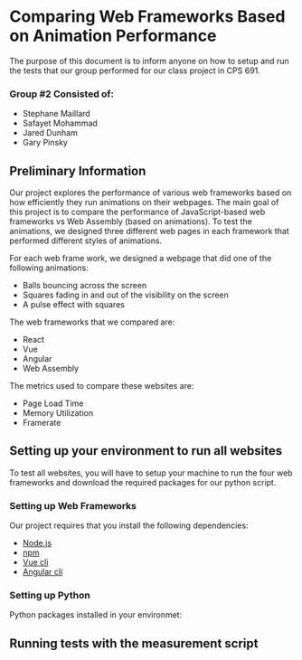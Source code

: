 # Comparing Web Frameworks Based on Animation Performance

The purpose of this document is to inform anyone on how to setup and run the tests that our group performed for our class project in CPS 691. 

### Group #2 Consisted of:
* Stephane Maillard
* Safayet Mohammad
* Jared Dunham
* Gary Pinsky 

## Preliminary Information 

Our project explores the performance of various web frameworks based on how efficiently they run animations on their webpages. The main goal of this project is to compare the performance of JavaScript-based web frameworks vs Web Assembly (based on animations). To test the animations, we designed three different web pages in each framework that performed different styles of animations. 

For each web frame work, we designed a webpage that did one of the following animations:
* Balls bouncing across the screen
* Squares fading in and out of the visibility on the screen
* A pulse effect with squares

The web frameworks that we compared are: 
* React
* Vue
* Angular
* Web Assembly

The metrics used to compare these websites are:
* Page Load Time
* Memory Utilization
* Framerate

## Setting up your environment to run all websites

To test all websites, you will have to setup your machine to run the four web frameworks and download the required packages for our python script. 

### Setting up Web Frameworks

Our project requires that you install the following dependencies:
* [Node.js](https://nodejs.org/en/)
* [npm](https://docs.npmjs.com/downloading-and-installing-node-js-and-npm) 
* [Vue cli](https://cli.vuejs.org/#getting-started)
* [Angular cli](https://angular.io/cli) 

### Setting up Python

Python packages installed in your environmet: 


## Running tests with the measurement script